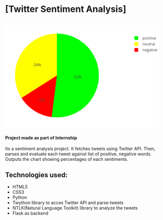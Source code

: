 # [Twitter Sentiment Analysis]
<br>
<img src='https://github.com/GarimaGarg29/Twitter-Sentiment-Analysis/blob/master/preview.png'>

<br>
<p align="center">




#### Project made as part of Internship

Its a sentiment analysis project. It fetches tweets using Twitter API. Then, parses and evaluate each tweet against list of positive, negative words. Outputs the chart showing percentages of each sentiments.

## Technologies used:
* HTML5
* CSS3
* Python
* Twython library to acces Twitter API and parse tweets
* NTLK(Natural Language Toolkit) library to analyze the tweets
* Flask as backend
